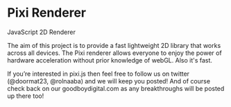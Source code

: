 # Pixi Renderer

JavaScript 2D Renderer

The aim of this project is to provide a fast lightweight 2D library that works across all devices. The Pixi renderer allows everyone to enjoy the power of hardware acceleration without prior knowledge of webGL. Also it's fast.

If you’re interested in pixi.js then feel free to follow us on twitter (@doormat23, @rolnaaba) and we will keep you posted! And of course check back on our goodboydigital.com as any breakthroughs will be posted up there too!
